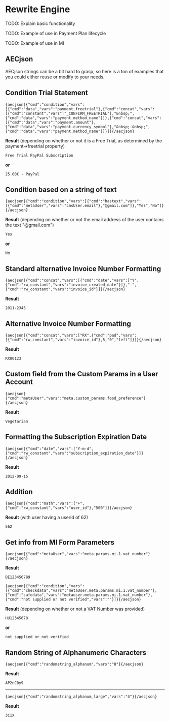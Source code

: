 # Rewrite Engine

TODO: Explain basic functionality

TODO: Example of use in Payment Plan lifecycle

TODO: Example of use in MI

## AECjson

AECjson strings can be a bit hard to grasp, so here is a ton of examples that you could either reuse or modify to your needs.

## Condition Trial Statement

```
{aecjson}{"cmd":"condition","vars":[{"cmd":"data","vars":"payment.freetrial"},{"cmd":"concat","vars":[{"cmd":"constant","vars":"_CONFIRM_FREETRIAL"},"&nbsp;",{"cmd":"data","vars":"payment.method_name"}]},{"cmd":"concat","vars":[{"cmd":"data","vars":"payment.amount"},{"cmd":"data","vars":"payment.currency_symbol"},"&nbsp;-&nbsp;",{"cmd":"data","vars":"payment.method_name"}]}]}{/aecjson}
```

**Result** (depending on whether or not it is a Free Trial, as determined by the payment->freetrial property)

```
Free Trial PayPal Subscription
```

**or**

```
25.00€ - PayPal
```

## Condition based on a string of text

```
{aecjson}{"cmd":"condition","vars":[{"cmd":"hastext","vars":[{"cmd":"metaUser","vars":"cmsUser.email"},"@gmail.com"]},"Yes","No"]}{/aecjson}
```

**Result** (depending on whether or not the email address of the user contains the text "@gmail.com")

```
Yes
```

**or**

```
No
```

## Standard alternative Invoice Number Formatting

```
{aecjson}{"cmd":"concat","vars":[{"cmd":"date","vars":["Y",{"cmd":"rw_constant","vars":"invoice_created_date"}]},"-",{"cmd":"rw_constant","vars":"invoice_id"}]}{/aecjson}
```

**Result**

```
2011-2345
```

## Alternative Invoice Number Formatting

```
{aecjson}{"cmd":"concat","vars":["RX",{"cmd":"pad","vars":[{"cmd":"rw_constant","vars":"invoice_id"},5,"0","left"]}]}{/aecjson}
```

**Result**

```
RX00123
```

## Custom field from the Custom Params in a User Account

```
{aecjson}{"cmd":"metaUser","vars":"meta.custom_params.food_preference"}{/aecjson}
```

**Result**

```
Vegetarian
```

## Formatting the Subscription Expiration Date

```
{aecjson}{"cmd":"date","vars":["Y-m-d",{"cmd":"rw_constant","vars":"subscription_expiration_date"}]}{/aecjson}
```

**Result**

```
2012-09-15
```

## Addition

```
{aecjson}{"cmd":"math","vars":["+",{"cmd":"rw_constant","vars":"user_id"},"500"]}{/aecjson}
```

**Result** (with user having a userid of 62)

```
562
```

## Get info from MI Form Parameters

```
{aecjson}{"cmd":"metaUser","vars":"meta.params.mi.1.vat_number"}{/aecjson}
```

**Result**

```
DE123456789
```

```
{aecjson}{"cmd":"condition","vars":[{"cmd":"checkdata","vars":"metaUser.meta.params.mi.1.vat_number"},{"cmd":"safedata","vars":"metauser.meta.params.mi.1.vat_number"},{"cmd":"not supplied or not verified","vars":""}]}{/aecjson}
```

**Result** (depending on whether or not a VAT Number was provided)

```
HU12345678
```

**or**

```
not supplied or not verified
```

## Random String of Alphanumeric Characters

```
{aecjson}{"cmd":"randomstring_alphanum","vars":"8"}{/aecjson}
```

**Result**

```
AP2nC0y9
```

* * *

```
{aecjson}{"cmd":"randomstring_alphanum_large","vars":"4"}{/aecjson}
```

**Result**

```
3C1X
```
